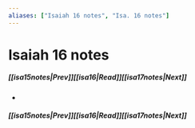 ```yaml
---
aliases: ["Isaiah 16 notes", "Isa. 16 notes"]
---
```

# Isaiah 16 notes
##### <span class=arrow-left></span>[[isa15notes|Prev]]<span class=navigation-separator></span>[[isa16|Read]]<span class=navigation-separator></span>[[isa17notes|Next]]<span class=arrow-right></span>
- 
##### <span class=arrow-left></span>[[isa15notes|Prev]]<span class=navigation-separator></span>[[isa16|Read]]<span class=navigation-separator></span>[[isa17notes|Next]]<span class=arrow-right></span>